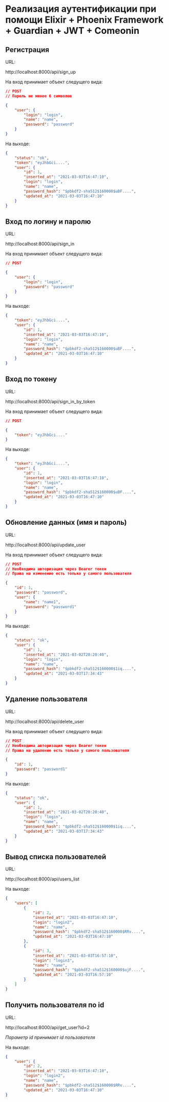 # Реализация аутентификации при помощи Elixir + Phoenix Framework + Guardian + JWT + Comeonin

## Регистрация

URL: 

http://localhost:8000/api/sign_up

На вход принимает объект следущего вида:

``` json
// POST
// Пароль не менее 6 символов

{
	"user": {
		"login": "login",
		"name": "name",
		"password": "password" 
	}
}
```

На выходе:

``` json
{
    "status": "ok",
    "token": "eyJhbGci....",
    "user": {
        "id": 1,
        "inserted_at": "2021-03-03T16:47:10",
        "login": "login",
        "name": "name",
        "password_hash": "$pbkdf2-sha512$160000$uBF....",
        "updated_at": "2021-03-03T16:47:10"
    }
}
```

## Вход по логину и паролю

URL: 

http://localhost:8000/api/sign_in

На вход принимает объект следущего вида:

``` json
// POST

{
	"user": {
		"login": "login",
		"password": "password"
	}
}
```

На выходе:

``` json
{
    "token": "eyJhbGci....",
    "user": {
        "id": 1,
        "inserted_at": "2021-03-03T16:47:10",
        "login": "login",
        "name": "name",
        "password_hash": "$pbkdf2-sha512$160000$uBF....",
        "updated_at": "2021-03-03T16:47:10"
    }
}
```

## Вход по токену

URL: 

http://localhost:8000/api/sign_in_by_token

На вход принимает объект следущего вида:

``` json
// POST

{
    "token": "eyJhbGci...."
}
```

На выходе:

``` json
{
    "token": "eyJhbGci....",
    "user": {
        "id": 1,
        "inserted_at": "2021-03-03T16:47:10",
        "login": "login",
        "name": "name",
        "password_hash": "$pbkdf2-sha512$160000$uBF....",
        "updated_at": "2021-03-03T16:47:10"
    }
}
```

## Обновление данных (имя и пароль)

URL: 

http://localhost:8000/api/update_user

На вход принимает объект следущего вида:

``` json
// POST
// Необходима авторизация через Bearer токен
// Права на изменение есть только у самого пользователя

{
    "id": 1,
    "password": "password",
    "user": {
        "name": "name1",
        "password": "password1"
    }
}
```

На выходе:

``` json
{
    "status": "ok",
    "user": {
        "id": 1,
        "inserted_at": "2021-03-02T20:20:40",
        "login": "login",
        "name": "name",
        "password_hash": "$pbkdf2-sha512$160000$1iq....",
        "updated_at": "2021-03-03T17:34:43"
    }
}
```

## Удаление пользователя

URL: 

http://localhost:8000/api/delete_user

На вход принимает объект следущего вида:

``` json
// POST
// Необходима авторизация через Bearer токен
// Права на удаление есть только у самого пользователя

{
    "id": 1,
    "password": "password1"
}
```

На выходе:

``` json
{
    "status": "ok",
    "user": {
        "id": 1,
        "inserted_at": "2021-03-02T20:20:40",
        "login": "login",
        "name": "name",
        "password_hash": "$pbkdf2-sha512$160000$1iq....",
        "updated_at": "2021-03-03T17:34:43"
    }
}
```

## Вывод списка пользователей

URL: 

http://localhost:8000/api/users_list

На выходе:

``` json
{
    "users": [
        {            
            "id": 2,
            "inserted_at": "2021-03-03T16:47:10",
            "login": "login2",
            "name": "name",
            "password_hash": "$pbkdf2-sha512$160000$RRv....",
            "updated_at": "2021-03-03T16:47:10"        
        },
        {            
            "id": 3,
            "inserted_at": "2021-03-03T16:57:10",
            "login": "login3",
            "name": "name",
            "password_hash": "$pbkdf2-sha512$160000$ujF....",
            "updated_at": "2021-03-03T16:57:10"        
        }
    ]
}
```

## Получить пользователя по id

URL: 

http://localhost:8000/api/get_user?id=2

*Параметр id принимает id пользователя*

На выходе:

``` json
{
    "user": {
        "id": 2,
        "inserted_at": "2021-03-03T16:47:10",
        "login": "login2",
        "name": "name",
        "password_hash": "$pbkdf2-sha512$160000$RRv....",
        "updated_at": "2021-03-03T16:47:10"            
}
```
